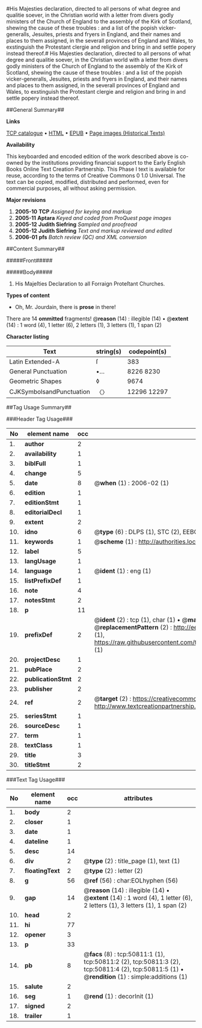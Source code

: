 #His Majesties declaration, directed to all persons of what degree and qualitie soever, in the Christian world with a letter from divers godly ministers of the Church of England to the assembly of the Kirk of Scotland, shewing the cause of these troubles : and a list of the popish vicker-generalls, Jesuites, priests and fryers in England, and their names and places to them assigned, in the severall provinces of England and Wales, to exstinguish the Protestant clergie and religion and bring in and settle popery instead thereof.#
His Majesties declaration, directed to all persons of what degree and qualitie soever, in the Christian world with a letter from divers godly ministers of the Church of England to the assembly of the Kirk of Scotland, shewing the cause of these troubles : and a list of the popish vicker-generalls, Jesuites, priests and fryers in England, and their names and places to them assigned, in the severall provinces of England and Wales, to exstinguish the Protestant clergie and religion and bring in and settle popery instead thereof.

##General Summary##

**Links**

[TCP catalogue](http://www.ota.ox.ac.uk/tcp/)  • 
[HTML](http://tei.it.ox.ac.uk/tcp/Texts-HTML/free/A31/A31851.html)  • 
[EPUB](http://tei.it.ox.ac.uk/tcp/Texts-EPUB/free/A31/A31851.epub) • 
[Page images (Historical Texts)](https://data.historicaltexts.jisc.ac.uk/view?pubId=eebo-11910638e&pageId=eebo-11910638e-50811-1)

**Availability**

This keyboarded and encoded edition of the
	       work described above is co-owned by the institutions
	       providing financial support to the Early English Books
	       Online Text Creation Partnership. This Phase I text is
	       available for reuse, according to the terms of Creative
	       Commons 0 1.0 Universal. The text can be copied,
	       modified, distributed and performed, even for
	       commercial purposes, all without asking permission.

**Major revisions**

1. __2005-10__ __TCP__ *Assigned for keying and markup*
1. __2005-11__ __Aptara__ *Keyed and coded from ProQuest page images*
1. __2005-12__ __Judith Siefring__ *Sampled and proofread*
1. __2005-12__ __Judith Siefring__ *Text and markup reviewed and edited*
1. __2006-01__ __pfs__ *Batch review (QC) and XML conversion*

##Content Summary##

#####Front#####

#####Body#####

1. His Majeſties Declaration to all Forraign
Proteſtant Churches.

**Types of content**

  * Oh, Mr. Jourdain, there is **prose** in there!

There are 14 **ommitted** fragments! 
 @__reason__ (14) : illegible (14)  •  @__extent__ (14) : 1 word (4), 1 letter (6), 2 letters (1), 3 letters (1), 1 span (2)

**Character listing**


|Text|string(s)|codepoint(s)|
|---|---|---|
|Latin Extended-A|ſ|383|
|General Punctuation|•…|8226 8230|
|Geometric Shapes|◊|9674|
|CJKSymbolsandPunctuation|〈〉|12296 12297|

##Tag Usage Summary##

###Header Tag Usage###

|No|element name|occ|attributes|
|---|---|---|---|
|1.|__author__|2||
|2.|__availability__|1||
|3.|__biblFull__|1||
|4.|__change__|5||
|5.|__date__|8| @__when__ (1) : 2006-02 (1)|
|6.|__edition__|1||
|7.|__editionStmt__|1||
|8.|__editorialDecl__|1||
|9.|__extent__|2||
|10.|__idno__|6| @__type__ (6) : DLPS (1), STC (2), EEBO-CITATION (1), OCLC (1), VID (1)|
|11.|__keywords__|1| @__scheme__ (1) : http://authorities.loc.gov/ (1)|
|12.|__label__|5||
|13.|__langUsage__|1||
|14.|__language__|1| @__ident__ (1) : eng (1)|
|15.|__listPrefixDef__|1||
|16.|__note__|4||
|17.|__notesStmt__|2||
|18.|__p__|11||
|19.|__prefixDef__|2| @__ident__ (2) : tcp (1), char (1)  •  @__matchPattern__ (2) : ([0-9\-]+):([0-9IVX]+) (1), (.+) (1)  •  @__replacementPattern__ (2) : http://eebo.chadwyck.com/downloadtiff?vid=$1&page=$2 (1), https://raw.githubusercontent.com/textcreationpartnership/Texts/master/tcpchars.xml#$1 (1)|
|20.|__projectDesc__|1||
|21.|__pubPlace__|2||
|22.|__publicationStmt__|2||
|23.|__publisher__|2||
|24.|__ref__|2| @__target__ (2) : https://creativecommons.org/publicdomain/zero/1.0/ (1), http://www.textcreationpartnership.org/docs/. (1)|
|25.|__seriesStmt__|1||
|26.|__sourceDesc__|1||
|27.|__term__|1||
|28.|__textClass__|1||
|29.|__title__|3||
|30.|__titleStmt__|2||


###Text Tag Usage###

|No|element name|occ|attributes|
|---|---|---|---|
|1.|__body__|2||
|2.|__closer__|1||
|3.|__date__|1||
|4.|__dateline__|1||
|5.|__desc__|14||
|6.|__div__|2| @__type__ (2) : title_page (1), text (1)|
|7.|__floatingText__|2| @__type__ (2) : letter (2)|
|8.|__g__|56| @__ref__ (56) : char:EOLhyphen (56)|
|9.|__gap__|14| @__reason__ (14) : illegible (14)  •  @__extent__ (14) : 1 word (4), 1 letter (6), 2 letters (1), 3 letters (1), 1 span (2)|
|10.|__head__|2||
|11.|__hi__|77||
|12.|__opener__|3||
|13.|__p__|33||
|14.|__pb__|8| @__facs__ (8) : tcp:50811:1 (1), tcp:50811:2 (2), tcp:50811:3 (2), tcp:50811:4 (2), tcp:50811:5 (1)  •  @__rendition__ (1) : simple:additions (1)|
|15.|__salute__|2||
|16.|__seg__|1| @__rend__ (1) : decorInit (1)|
|17.|__signed__|2||
|18.|__trailer__|1||
